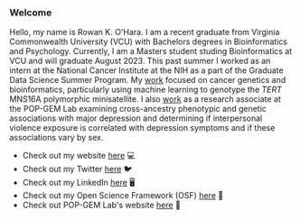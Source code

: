 ### Welcome

Hello, my name is Rowan K. O'Hara. I am a recent graduate from Virginia Commonwealth University (VCU) with Bachelors degrees in Bioinformatics and Psychology. Currently, I am a Masters student studing Bioinformatics at VCU and will graduate August 2023. This past summer I worked as an intern at the National Cancer Institute at the NIH as a part of the Graduate Data Science Summer Program. My [work](https://rowankohara.github.io/projects.html#nih-summer-poster-day) focused on cancer genetics and bioinformatics, particularly using machine learning to genotype the *TERT* MNS16A polymorphic minisatellite. I also [work](https://rowankohara.github.io/projects.html#womens-health-research-day) as a research associate at the POP-GEM Lab examining cross-ancestry phenotypic and genetic associations with major depression and determining if interpersonal violence exposure is correlated with depression symptoms and if these associations vary by sex.

- Check out my website [here](https://rowankohara.github.io/) 💻
- Check out my Twitter [here](https://twitter.com/rowankohara) 🐦
- Check out my LinkedIn [here](https://www.linkedin.com/in/rowankohara/) 🖥
- Check out my Open Science Framework (OSF) [here](https://osf.io/kqaen/) 🦠
- Check out POP-GEM Lab's website [here](https://www.pop-gem-lab.com/) 🧬
